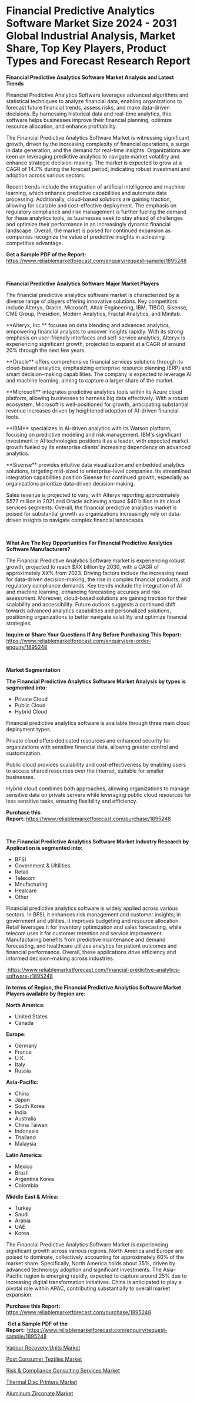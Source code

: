 <p><h1>Financial Predictive Analytics Software Market Size 2024 - 2031 Global Industrial Analysis, Market Share, Top Key Players, Product Types and Forecast Research Report</h1></p><p><strong>Financial Predictive Analytics Software Market Analysis and Latest Trends</strong></p>
<p><p>Financial Predictive Analytics Software leverages advanced algorithms and statistical techniques to analyze financial data, enabling organizations to forecast future financial trends, assess risks, and make data-driven decisions. By harnessing historical data and real-time analytics, this software helps businesses improve their financial planning, optimize resource allocation, and enhance profitability.</p><p>The Financial Predictive Analytics Software Market is witnessing significant growth, driven by the increasing complexity of financial operations, a surge in data generation, and the demand for real-time insights. Organizations are keen on leveraging predictive analytics to navigate market volatility and enhance strategic decision-making. The market is expected to grow at a CAGR of 14.7% during the forecast period, indicating robust investment and adoption across various sectors.</p><p>Recent trends include the integration of artificial intelligence and machine learning, which enhance predictive capabilities and automate data processing. Additionally, cloud-based solutions are gaining traction, allowing for scalable and cost-effective deployment. The emphasis on regulatory compliance and risk management is further fueling the demand for these analytics tools, as businesses seek to stay ahead of challenges and optimize their performance in an increasingly dynamic financial landscape. Overall, the market is poised for continued expansion as companies recognize the value of predictive insights in achieving competitive advantage.</p></p>
<p><strong>Get a Sample PDF of the Report:&nbsp;</strong> <a href="https://www.reliablemarketforecast.com/enquiry/request-sample/1895248?utm_campaign=1129&utm_medium=2&utm_source=Github&utm_content=ia&utm_term=24102024&utm_id=financial-predictive-analytics-software">https://www.reliablemarketforecast.com/enquiry/request-sample/1895248</a></p>
<p>&nbsp;</p>
<p><strong>Financial Predictive Analytics Software Major Market Players</strong></p>
<p><p>The financial predictive analytics software market is characterized by a diverse range of players offering innovative solutions. Key competitors include Alteryx, Oracle, Microsoft, Altair Engineering, IBM, TIBCO, Sisense, CME Group, Presidion, Modern Analytics, Fractal Analytics, and Minitab.</p><p>**Alteryx, Inc.** focuses on data blending and advanced analytics, empowering financial analysts to uncover insights rapidly. With its strong emphasis on user-friendly interfaces and self-service analytics, Alteryx is experiencing significant growth, projected to expand at a CAGR of around 20% through the next few years.</p><p>**Oracle** offers comprehensive financial services solutions through its cloud-based analytics, emphasizing enterprise resource planning (ERP) and smart decision-making capabilities. The company is expected to leverage AI and machine learning, aiming to capture a larger share of the market.</p><p>**Microsoft** integrates predictive analytics tools within its Azure cloud platform, allowing businesses to harness big data effectively. With a robust ecosystem, Microsoft is well-positioned for growth, anticipating substantial revenue increases driven by heightened adoption of AI-driven financial tools.</p><p>**IBM** specializes in AI-driven analytics with its Watson platform, focusing on predictive modeling and risk management. IBM's significant investment in AI technologies positions it as a leader, with expected market growth fueled by its enterprise clients’ increasing dependency on advanced analytics.</p><p>**Sisense** provides intuitive data visualization and embedded analytics solutions, targeting mid-sized to enterprise-level companies. Its streamlined integration capabilities position Sisense for continued growth, especially as organizations prioritize data-driven decision-making.</p><p>Sales revenue is projected to vary, with Alteryx reporting approximately $577 million in 2021 and Oracle achieving around $40 billion in its cloud services segments. Overall, the financial predictive analytics market is poised for substantial growth as organizations increasingly rely on data-driven insights to navigate complex financial landscapes.</p></p>
<p>&nbsp;</p>
<p><strong>What Are The Key Opportunities For Financial Predictive Analytics Software Manufacturers?</strong></p>
<p><p>The Financial Predictive Analytics Software market is experiencing robust growth, projected to reach $XX billion by 2030, with a CAGR of approximately XX% from 2023. Driving factors include the increasing need for data-driven decision-making, the rise in complex financial products, and regulatory compliance demands. Key trends include the integration of AI and machine learning, enhancing forecasting accuracy and risk assessment. Moreover, cloud-based solutions are gaining traction for their scalability and accessibility. Future outlook suggests a continued shift towards advanced analytics capabilities and personalized solutions, positioning organizations to better navigate volatility and optimize financial strategies.</p></p>
<p><strong>Inquire or Share Your Questions If Any Before Purchasing This Report:</strong> <a href="https://www.reliablemarketforecast.com/enquiry/pre-order-enquiry/1895248?utm_campaign=1129&utm_medium=2&utm_source=Github&utm_content=ia&utm_term=24102024&utm_id=financial-predictive-analytics-software">https://www.reliablemarketforecast.com/enquiry/pre-order-enquiry/1895248</a></p>
<p>&nbsp;</p>
<p><strong>Market Segmentation</strong></p>
<p><strong>The Financial Predictive Analytics Software Market Analysis by types is segmented into:</strong></p>
<p><ul><li>Private Cloud</li><li>Public Cloud</li><li>Hybrid Cloud</li></ul></p>
<p><p>Financial predictive analytics software is available through three main cloud deployment types. </p><p>Private cloud offers dedicated resources and enhanced security for organizations with sensitive financial data, allowing greater control and customization. </p><p>Public cloud provides scalability and cost-effectiveness by enabling users to access shared resources over the internet, suitable for smaller businesses. </p><p>Hybrid cloud combines both approaches, allowing organizations to manage sensitive data on private servers while leveraging public cloud resources for less sensitive tasks, ensuring flexibility and efficiency.</p></p>
<p><strong>Purchase this Report:&nbsp;</strong><a href="https://www.reliablemarketforecast.com/purchase/1895248?utm_campaign=1129&utm_medium=2&utm_source=Github&utm_content=ia&utm_term=24102024&utm_id=financial-predictive-analytics-software">https://www.reliablemarketforecast.com/purchase/1895248</a></p>
<p>&nbsp;</p>
<p><strong>The Financial Predictive Analytics Software Market Industry Research by Application is segmented into:</strong></p>
<p><ul><li>BFSI</li><li>Government & Ultilities</li><li>Retail</li><li>Telecom</li><li>Mnufacturing</li><li>Healcare</li><li>Other</li></ul></p>
<p><p>Financial predictive analytics software is widely applied across various sectors. In BFSI, it enhances risk management and customer insights; in government and utilities, it improves budgeting and resource allocation. Retail leverages it for inventory optimization and sales forecasting, while telecom uses it for customer retention and service improvement. Manufacturing benefits from predictive maintenance and demand forecasting, and healthcare utilizes analytics for patient outcomes and financial performance. Overall, these applications drive efficiency and informed decision-making across industries.</p></p>
<p><a href="https://www.reliablemarketforecast.com/financial-predictive-analytics-software-r1895248?utm_campaign=1129&utm_medium=2&utm_source=Github&utm_content=ia&utm_term=24102024&utm_id=financial-predictive-analytics-software">&nbsp;https://www.reliablemarketforecast.com/financial-predictive-analytics-software-r1895248</a></p>
<p><strong>In terms of Region, the Financial Predictive Analytics Software Market Players available by Region are:</strong></p>
<p>
    <p> <strong> North America: </strong>
        <ul>
            <li>United States</li>
            <li>Canada</li>
        </ul>
        </p> 
    <p> <strong> Europe: </strong>
        <ul>
            <li>Germany</li>
            <li>France</li>
            <li>U.K.</li>
            <li>Italy</li>
            <li>Russia</li>
        </ul>
        </p> 
    <p> <strong> Asia-Pacific: </strong>
        <ul>
            <li>China</li>
            <li>Japan</li>
            <li>South Korea</li>
            <li>India</li>
            <li>Australia</li>
            <li>China Taiwan</li>
            <li>Indonesia</li>
            <li>Thailand</li>
            <li>Malaysia</li>
        </ul>
        </p> 
    <p> <strong> Latin America: </strong>
        <ul>
            <li>Mexico</li>
            <li>Brazil</li>
            <li>Argentina Korea</li>
            <li>Colombia</li>
        </ul>
        </p> 
    <p> <strong> Middle East & Africa: </strong>
        <ul>
            <li>Turkey</li>
            <li>Saudi</li>
            <li>Arabia</li>
            <li>UAE</li>
            <li>Korea</li>
        </ul>
    </p>
    </p>
<p><p>The Financial Predictive Analytics Software Market is experiencing significant growth across various regions. North America and Europe are poised to dominate, collectively accounting for approximately 60% of the market share. Specifically, North America holds about 35%, driven by advanced technology adoption and significant investments. The Asia-Pacific region is emerging rapidly, expected to capture around 25% due to increasing digital transformation initiatives. China is anticipated to play a pivotal role within APAC, contributing substantially to overall market expansion.</p></p>
<p><strong>Purchase this Report: </strong><a href="https://www.reliablemarketforecast.com/purchase/1895248?utm_campaign=1129&utm_medium=2&utm_source=Github&utm_content=ia&utm_term=24102024&utm_id=financial-predictive-analytics-software">https://www.reliablemarketforecast.com/purchase/1895248</a></p>
<p>&nbsp;<strong>Get a Sample PDF of the Report:&nbsp;&nbsp;</strong><a href="https://www.reliablemarketforecast.com/enquiry/request-sample/1895248?utm_campaign=1129&utm_medium=2&utm_source=Github&utm_content=ia&utm_term=24102024&utm_id=financial-predictive-analytics-software">https://www.reliablemarketforecast.com/enquiry/request-sample/1895248</a></p>
<p><strong></strong></p>
<p><p><a href="https://issuu.com/reportprime-2/docs/vapour-recovery-units-market-size-2_f55b4c3f26d6d7?utm_campaign=1129&utm_medium=2&utm_source=Github&utm_content=ia&utm_term=24102024&utm_id=financial-predictive-analytics-software">Vapour Recovery Units Market</a></p><p><a href="https://github.com/loanv6asmitty/Market-Research-Report-List-1/blob/main/post-consumer-textiles-market.md?utm_campaign=1129&utm_medium=2&utm_source=Github&utm_content=ia&utm_term=24102024&utm_id=financial-predictive-analytics-software">Post Consumer Textiles Market</a></p><p><a href="https://github.com/janeengrenong0/Market-Research-Report-List-1/blob/main/risk-compliance-consulting-services-market.md?utm_campaign=1129&utm_medium=2&utm_source=Github&utm_content=ia&utm_term=24102024&utm_id=financial-predictive-analytics-software">Risk & Compliance Consulting Services Market</a></p><p><a href="https://issuu.com/reportprime-2/docs/thermal-disc-printers-market-size-2_e50e1fd10166b8?utm_campaign=1129&utm_medium=2&utm_source=Github&utm_content=ia&utm_term=24102024&utm_id=financial-predictive-analytics-software">Thermal Disc Printers Market</a></p><p><a href="https://www.linkedin.com/pulse/strategic-forecast-aluminum-zirconate-market-growth-trends-wfkzc?utm_campaign=1129&utm_medium=2&utm_source=Github&utm_content=ia&utm_term=24102024&utm_id=financial-predictive-analytics-software">Aluminum Zirconate Market</a></p></p>
